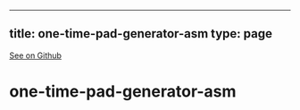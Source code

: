 
---
title: one-time-pad-generator-asm
type: page
---

[See on Github](https://github.com/jakeroggenbuck/one-time-pad-generator-asm/)

# one-time-pad-generator-asm

